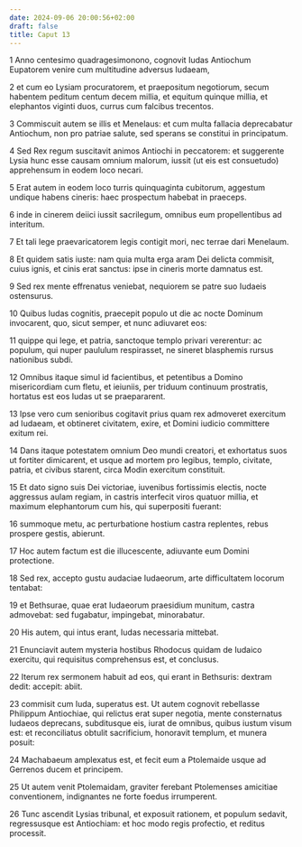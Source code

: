 ```yaml
---
date: 2024-09-06 20:00:56+02:00
draft: false
title: Caput 13
---
```





1 Anno centesimo quadragesimonono, cognovit Iudas Antiochum Eupatorem venire cum multitudine adversus Iudaeam,

2 et cum eo Lysiam procuratorem, et praepositum negotiorum, secum habentem peditum centum decem millia, et equitum quinque millia, et elephantos viginti duos, currus cum falcibus trecentos.

3 Commiscuit autem se illis et Menelaus: et cum multa fallacia deprecabatur Antiochum, non pro patriae salute, sed sperans se constitui in principatum.

4 Sed Rex regum suscitavit animos Antiochi in peccatorem: et suggerente Lysia hunc esse causam omnium malorum, iussit (ut eis est consuetudo) apprehensum in eodem loco necari.

5 Erat autem in eodem loco turris quinquaginta cubitorum, aggestum undique habens cineris: haec prospectum habebat in praeceps.

6 inde in cinerem deiici iussit sacrilegum, omnibus eum propellentibus ad interitum.

7 Et tali lege praevaricatorem legis contigit mori, nec terrae dari Menelaum.

8 Et quidem satis iuste: nam quia multa erga aram Dei delicta commisit, cuius ignis, et cinis erat sanctus: ipse in cineris morte damnatus est.

9 Sed rex mente effrenatus veniebat, nequiorem se patre suo Iudaeis ostensurus.

10 Quibus Iudas cognitis, praecepit populo ut die ac nocte Dominum invocarent, quo, sicut semper, et nunc adiuvaret eos:

11 quippe qui lege, et patria, sanctoque templo privari vererentur: ac populum, qui nuper paululum respirasset, ne sineret blasphemis rursus nationibus subdi.

12 Omnibus itaque simul id facientibus, et petentibus a Domino misericordiam cum fletu, et ieiuniis, per triduum continuum prostratis, hortatus est eos Iudas ut se praepararent.

13 Ipse vero cum senioribus cogitavit prius quam rex admoveret exercitum ad Iudaeam, et obtineret civitatem, exire, et Domini iudicio committere exitum rei.

14 Dans itaque potestatem omnium Deo mundi creatori, et exhortatus suos ut fortiter dimicarent, et usque ad mortem pro legibus, templo, civitate, patria, et civibus starent, circa Modin exercitum constituit.

15 Et dato signo suis Dei victoriae, iuvenibus fortissimis electis, nocte aggressus aulam regiam, in castris interfecit viros quatuor millia, et maximum elephantorum cum his, qui superpositi fuerant:

16 summoque metu, ac perturbatione hostium castra replentes, rebus prospere gestis, abierunt.

17 Hoc autem factum est die illucescente, adiuvante eum Domini protectione.

18 Sed rex, accepto gustu audaciae Iudaeorum, arte difficultatem locorum tentabat:

19 et Bethsurae, quae erat Iudaeorum praesidium munitum, castra admovebat: sed fugabatur, impingebat, minorabatur.

20 His autem, qui intus erant, Iudas necessaria mittebat.

21 Enunciavit autem mysteria hostibus Rhodocus quidam de Iudaico exercitu, qui requisitus comprehensus est, et conclusus.

22 Iterum rex sermonem habuit ad eos, qui erant in Bethsuris: dextram dedit: accepit: abiit.

23 commisit cum Iuda, superatus est. Ut autem cognovit rebellasse Philippum Antiochiae, qui relictus erat super negotia, mente consternatus Iudaeos deprecans, subditusque eis, iurat de omnibus, quibus iustum visum est: et reconciliatus obtulit sacrificium, honoravit templum, et munera posuit:

24 Machabaeum amplexatus est, et fecit eum a Ptolemaide usque ad Gerrenos ducem et principem.

25 Ut autem venit Ptolemaidam, graviter ferebant Ptolemenses amicitiae conventionem, indignantes ne forte foedus irrumperent.

26 Tunc ascendit Lysias tribunal, et exposuit rationem, et populum sedavit, regressusque est Antiochiam: et hoc modo regis profectio, et reditus processit.

